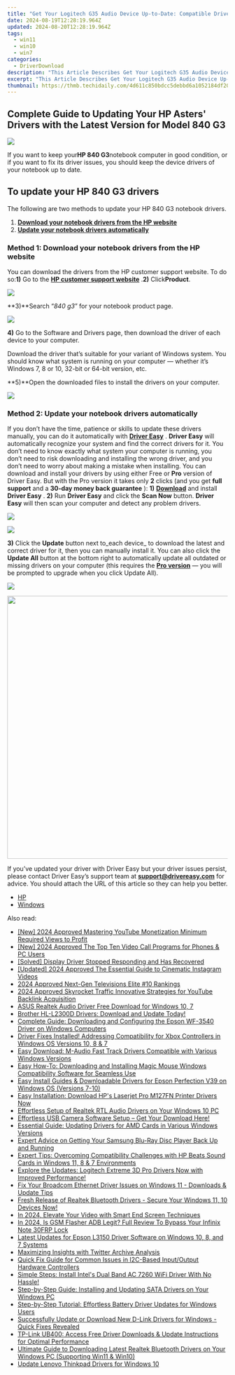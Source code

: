 ```yaml
---
title: "Get Your Logitech G35 Audio Device Up-to-Date: Compatible Drivers for Win 7/8/10"
date: 2024-08-19T12:28:19.964Z
updated: 2024-08-20T12:28:19.964Z
tags:
  - win11
  - win10
  - win7
categories:
  - DriverDownload
description: "This Article Describes Get Your Logitech G35 Audio Device Up-to-Date: Compatible Drivers for Win 7/8/10"
excerpt: "This Article Describes Get Your Logitech G35 Audio Device Up-to-Date: Compatible Drivers for Win 7/8/10"
thumbnail: https://thmb.techidaily.com/4d611c850bdcc5debbd6a1052184df209b3a831159d406c41f1b205c0d3edd38.jpg
---
```


## Complete Guide to Updating Your HP Asters' Drivers with the Latest Version for Model 840 G3

![](https://images.drivereasy.com/wp-content/uploads/2018/06/img_5b28bf091aa13-300x225.jpg)

If you want to keep your**HP 840 G3**notebook computer in good condition, or if you want to fix its driver issues, you should keep the device drivers of your notebook up to date.

## To update your HP 840 G3 drivers

The following are two methods to update your HP 840 G3 notebook drivers.

1. [**Download your notebook drivers from the HP website**](https://tools.techidaily.com/drivereasy/download/)
2. [**Update your notebook drivers automatically**](https://tools.techidaily.com/drivereasy/download/)

### Method 1: Download your notebook drivers from the HP website

You can download the drivers from the HP customer support website. To do so:**1)** Go to the **[HP customer support website](https://support.hp.com/us-en)** .**2)** Click**Product**.

![](https://images.drivereasy.com/wp-content/uploads/2018/06/img_5b28c52d68cef.jpg)

**3)**Search “_840 g3_” for your notebook product page.

![](https://images.drivereasy.com/wp-content/uploads/2018/06/img_5b28c5ba98220.jpg)

**4)** Go to the Software and Drivers page, then download the driver of each device to your computer.

 Download the driver that’s suitable for your variant of Windows system. You should know what system is running on your computer — whether it’s Windows 7, 8 or 10, 32-bit or 64-bit version, etc.

**5)**Open the downloaded files to install the drivers on your computer.

<!-- affiliate ads begin -->
<a href="https://secure.2checkout.com/order/checkout.php?PRODS=3851691&QTY=1&AFFILIATE=108875&CART=1"><img src="http://www.aiseesoft.com/avangate/30p/banner.jpg" border="0"></a>
<!-- affiliate ads end -->
### Method 2: Update your notebook drivers automatically

If you don’t have the time, patience or skills to update these drivers manually, you can do it automatically with [**Driver Easy**](https://tools.techidaily.com/drivereasy/download/) . **Driver Easy**  will automatically recognize your system and find the correct drivers for it. You don’t need to know exactly what system your computer is running, you don’t need to risk downloading and installing the wrong driver, and you don’t need to worry about making a mistake when installing.  You can download and install your drivers by using either Free or **Pro**  version of Driver Easy. But with the Pro version it takes only **2**  clicks (and you get **full support** and a **30-day money back guarantee** ): **1)** [**Download**](https://tools.techidaily.com/drivereasy/download/) and install **Driver Easy** . **2)** Run **Driver Easy** and click the **Scan Now** button. **Driver Easy**  will then scan your computer and detect any problem drivers.

![](https://images.drivereasy.com/wp-content/uploads/2018/06/img_5b1a66b4a3dfe.jpg)

<!-- affiliate ads begin -->
<a href="https://store.movavi.com/affiliate.php?ACCOUNT=MOVAVI&AFFILIATE=108875&PATH=https%3A%2F%2Fwww.movavi.com%3FAFFILIATE%3D108875%26RESOURCE%3DBanner%2B728x90"><img src="https://mcusercontent.com/0885a03ded3d480dca9287f12/images/2e76fe6a-3010-1b37-7846-f34ff9c6b4ca.png" border="0"></a>
<!-- affiliate ads end -->
**3)**  Click the **Update**  button next to_each device_ to download the latest and correct driver for it, then you can manually install it. You can also click the **Update All**  button at the bottom right to automatically update all outdated or missing drivers on your computer (this requires the **[Pro version](https://tools.techidaily.com/drivereasy/download/)**  — you will be prompted to upgrade when you click Update All).

![](https://images.drivereasy.com/wp-content/uploads/2018/06/img_5b28d0824cae7.jpg)

<!-- affiliate ads begin -->
<a href="https://appsumo.8odi.net/c/5597632/2075471/7443" target="_top" id="2075471"><img src="//a.impactradius-go.com/display-ad/7443-2075471" border="0" alt="" width="1200" height="600"/></a><img height="0" width="0" src="https://appsumo.8odi.net/i/5597632/2075471/7443" style="position:absolute;visibility:hidden;" border="0" />
<!-- affiliate ads end -->
 If you’ve updated your driver with Driver Easy but your driver issues persist, please contact Driver Easy’s support team at **[support@drivereasy.com](https://tools.techidaily.com/drivereasy/download/)**  for advice. You should attach the URL of this article so they can help you better.

* [HP](https://tools.techidaily.com/drivereasy/download/)
* [Windows](https://tools.techidaily.com/drivereasy/download/)

<ins class="adsbygoogle"
     style="display:block"
     data-ad-format="autorelaxed"
     data-ad-client="ca-pub-7571918770474297"
     data-ad-slot="1223367746"></ins>



<ins class="adsbygoogle"
     style="display:block"
     data-ad-client="ca-pub-7571918770474297"
     data-ad-slot="8358498916"
     data-ad-format="auto"
     data-full-width-responsive="true"></ins>

<span class="atpl-alsoreadstyle">Also read:</span>
<div><ul>
<li><a href="https://youtube-tips.techidaily.com/024-approved-mastering-youtube-monetization-minimum-required-views-to-profit/"><u>[New] 2024 Approved  Mastering YouTube Monetization  Minimum Required Views to Profit</u></a></li>
<li><a href="https://on-screen-recording.techidaily.com/new-2024-approved-the-top-ten-video-call-programs-for-phones-and-pc-users/"><u>[New] 2024 Approved  The Top Ten Video Call Programs for Phones & PC Users</u></a></li>
<li><a href="https://win-howtos.techidaily.com/solved-display-driver-stopped-responding-and-has-recovered/"><u>[Solved] Display Driver Stopped Responding and Has Recovered</u></a></li>
<li><a href="https://instagram-video-recordings.techidaily.com/updated-2024-approved-the-essential-guide-to-cinematic-instagram-videos/"><u>[Updated] 2024 Approved  The Essential Guide to Cinematic Instagram Videos</u></a></li>
<li><a href="https://extra-support.techidaily.com/2024-approved-next-gen-televisions-elite-10-rankings/"><u>2024 Approved  Next-Gen Televisions  Elite #10 Rankings</u></a></li>
<li><a href="https://youtube-help.techidaily.com/2024-approved-skyrocket-traffic-innovative-strategies-for-youtube-backlink-acquisition/"><u>2024 Approved  Skyrocket Traffic  Innovative Strategies for YouTube Backlink Acquisition</u></a></li>
<li><a href="https://hardware-help.techidaily.com/asus-realtek-audio-driver-free-download-for-windows-10-7/"><u>ASUS Realtek Audio Driver Free Download for Windows 10, 7</u></a></li>
<li><a href="https://hardware-help.techidaily.com/brother-hl-l2300d-drivers-download-and-update-today/"><u>Brother HL-L2300D Drivers: Download and Update Today!</u></a></li>
<li><a href="https://hardware-help.techidaily.com/complete-guide-downloading-and-configuring-the-epson-wf-3540-driver-on-windows-computers/"><u>Complete Guide: Downloading and Configuring the Epson WF-3540 Driver on Windows Computers</u></a></li>
<li><a href="https://hardware-help.techidaily.com/driver-fixes-installed-addressing-compatibility-for-xbox-controllers-in-windows-os-versions-10-8-and-7/"><u>Driver Fixes Installed! Addressing Compatibility for Xbox Controllers in Windows OS Versions 10, 8 & 7</u></a></li>
<li><a href="https://hardware-help.techidaily.com/easy-download-m-audio-fast-track-drivers-compatible-with-various-windows-versions/"><u>Easy Download: M-Audio Fast Track Drivers Compatible with Various Windows Versions</u></a></li>
<li><a href="https://hardware-help.techidaily.com/easy-how-to-downloading-and-installing-magic-mouse-windows-compatibility-software-for-seamless-use/"><u>Easy How-To: Downloading and Installing Magic Mouse Windows Compatibility Software for Seamless Use</u></a></li>
<li><a href="https://hardware-help.techidaily.com/easy-install-guides-and-downloadable-drivers-for-epson-perfection-v39-on-windows-os-versions-7-10/"><u>Easy Install Guides & Downloadable Drivers for Epson Perfection V39 on Windows OS (Versions 7-10)</u></a></li>
<li><a href="https://hardware-help.techidaily.com/easy-installation-download-hps-laserjet-pro-m127fn-printer-drivers-now/"><u>Easy Installation: Download HP's Laserjet Pro M127FN Printer Drivers Now</u></a></li>
<li><a href="https://hardware-help.techidaily.com/effortless-setup-of-realtek-rtl-audio-drivers-on-your-windows-10-pc/"><u>Effortless Setup of Realtek RTL Audio Drivers on Your Windows 10 PC</u></a></li>
<li><a href="https://hardware-help.techidaily.com/effortless-usb-camera-software-setup-get-your-download-here/"><u>Effortless USB Camera Software Setup – Get Your Download Here!</u></a></li>
<li><a href="https://hardware-help.techidaily.com/essential-guide-updating-drivers-for-amd-cards-in-various-windows-versions/"><u>Essential Guide: Updating Drivers for AMD Cards in Various Windows Versions</u></a></li>
<li><a href="https://hardware-help.techidaily.com/expert-advice-on-getting-your-samsung-blu-ray-disc-player-back-up-and-running/"><u>Expert Advice on Getting Your Samsung Blu-Ray Disc Player Back Up and Running</u></a></li>
<li><a href="https://hardware-help.techidaily.com/expert-tips-overcoming-compatibility-challenges-with-hp-beats-sound-cards-in-windows-11-8-and-7-environments/"><u>Expert Tips: Overcoming Compatibility Challenges with HP Beats Sound Cards in Windows 11, 8 & 7 Environments</u></a></li>
<li><a href="https://hardware-help.techidaily.com/1722955080411-explore-the-updates-logitech-extreme-3d-pro-drivers-now-with-improved-performance/"><u>Explore the Updates: Logitech Extreme 3D Pro Drivers Now with Improved Performance!</u></a></li>
<li><a href="https://hardware-help.techidaily.com/fix-your-broadcom-ethernet-driver-issues-on-windows-11-downloads-and-update-tips/"><u>Fix Your Broadcom Ethernet Driver Issues on Windows 11 - Downloads & Update Tips</u></a></li>
<li><a href="https://hardware-help.techidaily.com/fresh-release-of-realtek-bluetooth-drivers-secure-your-windows-11-10-devices-now/"><u>Fresh Release of Realtek Bluetooth Drivers - Secure Your Windows 11, 10 Devices Now!</u></a></li>
<li><a href="https://youtube-videos.techidaily.com/in-2024-elevate-your-video-with-smart-end-screen-techniques/"><u>In 2024, Elevate Your Video with Smart End Screen Techniques</u></a></li>
<li><a href="https://bypass-frp.techidaily.com/in-2024-is-gsm-flasher-adb-legit-full-review-to-bypass-your-infinix-note-30frp-lock-by-drfone-android/"><u>In 2024, Is GSM Flasher ADB Legit? Full Review To Bypass Your Infinix Note 30FRP Lock</u></a></li>
<li><a href="https://hardware-help.techidaily.com/latest-updates-for-epson-l3150-driver-software-on-windows-10-8-and-7-systems/"><u>Latest Updates for Epson L3150 Driver Software on Windows 10, 8, and 7 Systems</u></a></li>
<li><a href="https://twitter-videos.techidaily.com/maximizing-insights-with-twitter-archive-analysis/"><u>Maximizing Insights with Twitter Archive Analysis</u></a></li>
<li><a href="https://hardware-help.techidaily.com/quick-fix-guide-for-common-issues-in-i2c-based-inputoutput-hardware-controllers/"><u>Quick Fix Guide for Common Issues in I2C-Based Input/Output Hardware Controllers</u></a></li>
<li><a href="https://hardware-help.techidaily.com/simple-steps-install-intels-dual-band-ac-7260-wifi-driver-with-no-hassle/"><u>Simple Steps: Install Intel's Dual Band AC 7260 WiFi Driver With No Hassle!</u></a></li>
<li><a href="https://hardware-help.techidaily.com/step-by-step-guide-installing-and-updating-sata-drivers-on-your-windows-pc/"><u>Step-by-Step Guide: Installing and Updating SATA Drivers on Your Windows PC</u></a></li>
<li><a href="https://hardware-help.techidaily.com/step-by-step-tutorial-effortless-battery-driver-updates-for-windows-users/"><u>Step-by-Step Tutorial: Effortless Battery Driver Updates for Windows Users</u></a></li>
<li><a href="https://hardware-help.techidaily.com/successfully-update-or-download-new-d-link-drivers-for-windows-quick-fixes-revealed/"><u>Successfully Update or Download New D-Link Drivers for Windows - Quick Fixes Revealed</u></a></li>
<li><a href="https://hardware-help.techidaily.com/tp-link-ub400-access-free-driver-downloads-and-update-instructions-for-optimal-performance/"><u>TP-Link UB400: Access Free Driver Downloads & Update Instructions for Optimal Performance</u></a></li>
<li><a href="https://hardware-help.techidaily.com/ultimate-guide-to-downloading-latest-realtek-bluetooth-drivers-on-your-windows-pc-supporting-win11-and-win10/"><u>Ultimate Guide to Downloading Latest Realtek Bluetooth Drivers on Your Windows PC (Supporting Win11 & Win10)</u></a></li>
<li><a href="https://driver-install.techidaily.com/update-lenovo-thinkpad-drivers-for-windows-10/"><u>Update Lenovo Thinkpad Drivers for Windows 10</u></a></li>
</ul></div>
